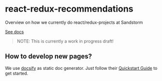 # react-redux-recommendations
Overview on how we currently do react/redux-projects at Sandstorm

[See docs](https://sandstorm.github.io/react-redux-recommendations/)

> NOTE:
> This is currently a work in progress draft!

## How to develop new pages?
We use [docsify](https://docsify.js.org/#/) as static doc generator.
Just follow their [Quickstart Guide](https://docsify.js.org/#/quickstart) to get started.
